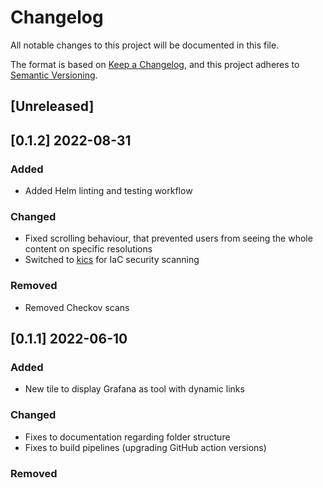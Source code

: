 # Changelog
All notable changes to this project will be documented in this file.

The format is based on [Keep a Changelog](https://keepachangelog.com/en/1.0.0/),
and this project adheres to [Semantic Versioning](https://semver.org/spec/v2.0.0.html).

## [Unreleased]

## [0.1.2] 2022-08-31

### Added
- Added Helm linting and testing workflow
    
### Changed
- Fixed scrolling behaviour, that prevented users from seeing the whole content on specific resolutions
- Switched to [kics](https://kics.io/) for IaC security scanning

### Removed
- Removed Checkov scans

## [0.1.1] 2022-06-10
### Added
- New tile to display Grafana as tool with dynamic links

### Changed
- Fixes to documentation regarding folder structure 
- Fixes to build pipelines (upgrading GitHub action versions)

### Removed
